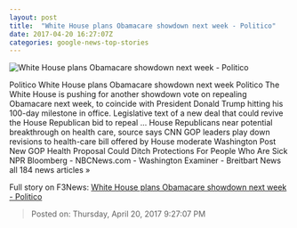```yaml
---
layout: post
title:  "White House plans Obamacare showdown next week - Politico"
date: 2017-04-20 16:27:07Z
categories: google-news-top-stories
---
```


![White House plans Obamacare showdown next week - Politico](http://static.politico.com/69/3d/e845d4134647a2113f37de5781e7/16-donald-trump-16-gty-1160.jpg)

Politico White House plans Obamacare showdown next week Politico The White House is pushing for another showdown vote on repealing Obamacare next week, to coincide with President Donald Trump hitting his 100-day milestone in office. Legislative text of a new deal that could revive the House Republican bid to repeal ... House Republicans near potential breakthrough on health care, source says CNN GOP leaders play down revisions to health-care bill offered by House moderate Washington Post New GOP Health Proposal Could Ditch Protections For People Who Are Sick NPR Bloomberg - NBCNews.com - Washington Examiner - Breitbart News all 184 news articles »


Full story on F3News: [White House plans Obamacare showdown next week - Politico](http://www.f3nws.com/n/gmUZ3B)

> Posted on: Thursday, April 20, 2017 9:27:07 PM
